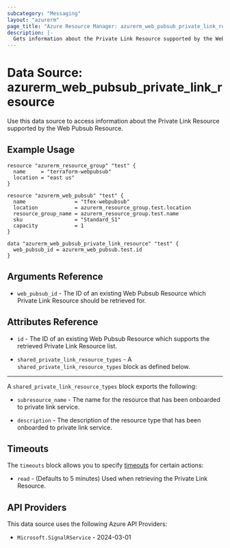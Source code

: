 ```yaml
---
subcategory: "Messaging"
layout: "azurerm"
page_title: "Azure Resource Manager: azurerm_web_pubsub_private_link_resource"
description: |-
  Gets information about the Private Link Resource supported by the Web Pubsub Resource.
---
```


# Data Source: azurerm_web_pubsub_private_link_resource

Use this data source to access information about the Private Link Resource supported by the Web Pubsub Resource.

## Example Usage

```hcl
resource "azurerm_resource_group" "test" {
  name     = "terraform-webpubsub"
  location = "east us"
}

resource "azurerm_web_pubsub" "test" {
  name                = "tfex-webpubsub"
  location            = azurerm_resource_group.test.location
  resource_group_name = azurerm_resource_group.test.name
  sku                 = "Standard_S1"
  capacity            = 1
}

data "azurerm_web_pubsub_private_link_resource" "test" {
  web_pubsub_id = azurerm_web_pubsub.test.id
}
```

## Arguments Reference

* `web_pubsub_id` - The ID of an existing Web Pubsub Resource which Private Link Resource should be retrieved for.

## Attributes Reference

* `id` - The ID of an existing Web Pubsub Resource which supports the retrieved Private Link Resource list.

* `shared_private_link_resource_types` - A `shared_private_link_resource_types` block as defined below.

---

A `shared_private_link_resource_types` block exports the following:

* `subresource_name` - The  name for the resource that has been onboarded to private link service.

* `description` - The description of the resource type that has been onboarded to private link service.

## Timeouts

The `timeouts` block allows you to specify [timeouts](https://developer.hashicorp.com/terraform/language/resources/configure#define-operation-timeouts) for certain actions:

* `read` - (Defaults to 5 minutes) Used when retrieving the Private Link Resource.

## API Providers
<!-- This section is generated, changes will be overwritten -->
This data source uses the following Azure API Providers:

* `Microsoft.SignalRService` - 2024-03-01
